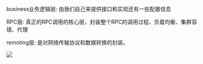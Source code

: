 business业务逻辑层:   由我们自己来提供接口和实现还有一些配置信息

RPC层:  真正的RPC调用的核心层，封装整个RPC的调用过程、负载均衡、集群容错、代理

remoting层:  是对网络传输协议和数据转换的封装。

![](https://youpaiyun.zongqilive.cn/image/20210122162020.png)


